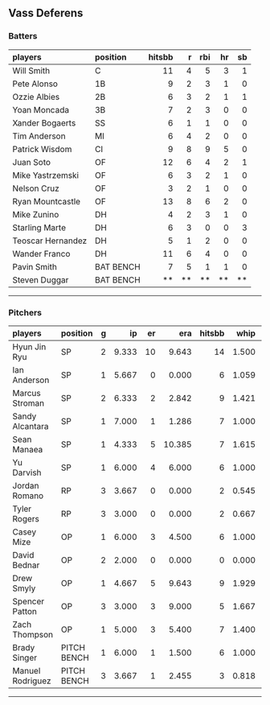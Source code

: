 ## Vass Deferens

### Batters

 
|players           |position  | hitsbb|  r| rbi| hr| sb| 
|:-----------------|:---------|------:|--:|---:|--:|--:| 
|Will Smith        |C         |     11|  4|   5|  3|  1| 
|Pete Alonso       |1B        |      9|  2|   3|  1|  0| 
|Ozzie Albies      |2B        |      6|  3|   2|  1|  1| 
|Yoan Moncada      |3B        |      7|  2|   3|  0|  0| 
|Xander Bogaerts   |SS        |      6|  1|   1|  0|  0| 
|Tim Anderson      |MI        |      6|  4|   2|  0|  0| 
|Patrick Wisdom    |CI        |      9|  8|   9|  5|  0| 
|Juan Soto         |OF        |     12|  6|   4|  2|  1| 
|Mike Yastrzemski  |OF        |      6|  3|   2|  1|  0| 
|Nelson Cruz       |OF        |      3|  2|   1|  0|  0| 
|Ryan Mountcastle  |OF        |     13|  8|   6|  2|  0| 
|Mike Zunino       |DH        |      4|  2|   3|  1|  0| 
|Starling Marte    |DH        |      6|  3|   0|  0|  3| 
|Teoscar Hernandez |DH        |      5|  1|   2|  0|  0| 
|Wander Franco     |DH        |     11|  6|   4|  0|  0| 
|Pavin Smith       |BAT BENCH |      7|  5|   1|  1|  0| 
|Steven Duggar     |BAT BENCH |     **| **|  **| **| **| 


* * *

### Pitchers

 
|players          |position    |  g|    ip| er|    era| hitsbb|  whip| so|  w| sv| 
|:----------------|:-----------|--:|-----:|--:|------:|------:|-----:|--:|--:|--:| 
|Hyun Jin Ryu     |SP          |  2| 9.333| 10|  9.643|     14| 1.500| 10|  0|  0| 
|Ian Anderson     |SP          |  1| 5.667|  0|  0.000|      6| 1.059|  0|  1|  0| 
|Marcus Stroman   |SP          |  2| 6.333|  2|  2.842|      9| 1.421|  5|  0|  0| 
|Sandy Alcantara  |SP          |  1| 7.000|  1|  1.286|      7| 1.000| 12|  1|  0| 
|Sean Manaea      |SP          |  1| 4.333|  5| 10.385|      7| 1.615|  5|  0|  0| 
|Yu Darvish       |SP          |  1| 6.000|  4|  6.000|      6| 1.000|  6|  0|  0| 
|Jordan Romano    |RP          |  3| 3.667|  0|  0.000|      2| 0.545|  3|  1|  2| 
|Tyler Rogers     |RP          |  3| 3.000|  0|  0.000|      2| 0.667|  3|  0|  1| 
|Casey Mize       |OP          |  1| 6.000|  3|  4.500|      6| 1.000|  4|  0|  0| 
|David Bednar     |OP          |  2| 2.000|  0|  0.000|      0| 0.000|  2|  0|  0| 
|Drew Smyly       |OP          |  1| 4.667|  5|  9.643|      9| 1.929|  5|  0|  0| 
|Spencer Patton   |OP          |  3| 3.000|  3|  9.000|      5| 1.667|  2|  0|  1| 
|Zach Thompson    |OP          |  1| 5.000|  3|  5.400|      7| 1.400|  1|  0|  0| 
|Brady Singer     |PITCH BENCH |  1| 6.000|  1|  1.500|      6| 1.000|  5|  0|  0| 
|Manuel Rodriguez |PITCH BENCH |  3| 3.667|  1|  2.455|      3| 0.818|  1|  1|  0| 


* * *


